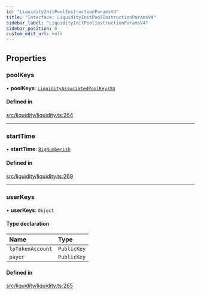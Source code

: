 ```yaml
---
id: "LiquidityInitPoolInstructionParamsV4"
title: "Interface: LiquidityInitPoolInstructionParamsV4"
sidebar_label: "LiquidityInitPoolInstructionParamsV4"
sidebar_position: 0
custom_edit_url: null
---
```


## Properties

### poolKeys

• **poolKeys**: [`LiquidityAssociatedPoolKeysV4`](LiquidityAssociatedPoolKeysV4.md)

#### Defined in

[src/liquidity/liquidity.ts:264](https://github.com/raydium-io/raydium-sdk/blob/3d95730/src/liquidity/liquidity.ts#L264)

___

### startTime

• **startTime**: [`BigNumberish`](../modules.md#bignumberish)

#### Defined in

[src/liquidity/liquidity.ts:269](https://github.com/raydium-io/raydium-sdk/blob/3d95730/src/liquidity/liquidity.ts#L269)

___

### userKeys

• **userKeys**: `Object`

#### Type declaration

| Name | Type |
| :------ | :------ |
| `lpTokenAccount` | `PublicKey` |
| `payer` | `PublicKey` |

#### Defined in

[src/liquidity/liquidity.ts:265](https://github.com/raydium-io/raydium-sdk/blob/3d95730/src/liquidity/liquidity.ts#L265)
